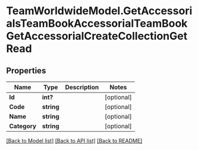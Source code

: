 # TeamWorldwideModel.GetAccessorialsTeamBookAccessorialTeamBookGetAccessorialCreateCollectionGetRead
## Properties

Name | Type | Description | Notes
------------ | ------------- | ------------- | -------------
**Id** | **int?** |  | [optional] 
**Code** | **string** |  | [optional] 
**Name** | **string** |  | [optional] 
**Category** | **string** |  | [optional] 

[[Back to Model list]](../README.md#documentation-for-models) [[Back to API list]](../README.md#documentation-for-api-endpoints) [[Back to README]](../README.md)

